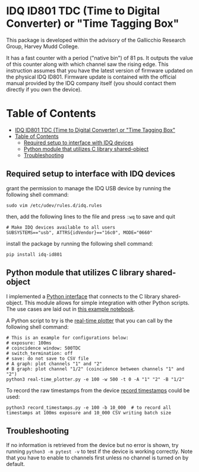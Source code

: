 # IDQ ID801 TDC (Time to Digital Converter) or "Time Tagging Box"

This package is developed within the advisory of the Gallicchio Research Group, Harvey Mudd College.

It has a fast counter with a period ("native bin") of 81 ps. It outputs the value of this counter along with which channel saw the rising edge. This instruction assumes that you have the latest version of firmware updated on the physical IDQ ID801. Firmware update is contained with the official manual provided by the IDQ company itself (you should contact them directly if you own the device).


# Table of Contents

- [IDQ ID801 TDC (Time to Digital Converter) or "Time Tagging Box"](#idq-id801-tdc-time-to-digital-converter-or-time-tagging-box)
- [Table of Contents](#table-of-contents)
  - [Required setup to interface with IDQ devices](#required-setup-to-interface-with-idq-devices)
  - [Python module that utilizes C library shared-object](#python-module-that-utilizes-c-library-shared-object)
  - [Troubleshooting](#troubleshooting)


## Required setup to interface with IDQ devices

grant the permission to manage the IDQ USB device by running the following shell command:
```shell
sudo vim /etc/udev/rules.d/idq.rules
```
then, add the following lines to the file and press `:wq` to save and quit
```
# Make IDQ devices available to all users
SUBSYSTEMS=="usb", ATTRS{idVendor}=="16c0", MODE="0660"
```
install the package by running the following shell command:
```shell
pip install idq-id801
```

 
## Python module that utilizes C library shared-object

I implemented a [Python interface](./src/id801/id801.py) that connects to the C library shared-object. This module allows for simple integration with other Python scripts. The use cases are laid out in [this example notebook](./examples.ipynb).

A Python script to try is the [real-time plotter](./real-time_plotter.py) that you can call by the following shell command:
```shell
# This is an example for configurations below:
# exposure: 100ms
# coincidence window: 500TDC
# switch_termination: off
# save: do not save to CSV file
# A graph: plot channels "1" and "2"
# B graph: plot channel "1/2" (coincidence between channels "1" and "2")
python3 real-time_plotter.py -e 100 -w 500 -t 0 -A "1" "2" -B "1/2"  
```

To record the raw timestamps from the device [record timestamps](./record_timestamps.py) could be used:
```shell
python3 record_timestamps.py -e 100 -b 10_000  # to record all timestamps at 100ms exposure and 10_000 CSV writing batch size
```


## Troubleshooting

If no information is retrieved from the device but no error is shown, try running `python3 -m pytest -v` to test if the device is working correctly. Note that you have to enable to channels first unless no channel is turned on by default.
